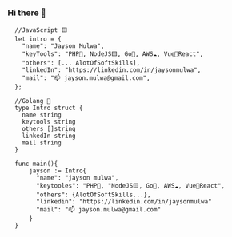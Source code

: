 ### Hi there 👋

<!--![alt text](https://github.com/jaysonmulwa/jaysonmulwa/blob/master/j.png?raw=true)-->

<!--
**jaysonmulwa/jaysonmulwa** is a ✨ _special_ ✨ repository because its `README.md` (this file) appears on your GitHub profile.

Here are some ideas to get you started:

-->
```
  //JavaScript 🟨
  let intro = {
    "name": "Jayson Mulwa",
    "keyTools": "PHP🐘, NodeJS🟨, Go🐹, AWS☁, Vue🤝React",
    "others": [... AlotOfSoftSkills], 
    "linkedIn": "https://linkedin.com/in/jaysonmulwa",
    "mail": "📫 jayson.mulwa@gmail.com",
  };

```

```
  //Golang 🐹
  type Intro struct {
    name string
    keytools string
    others []string
    linkedIn string
    mail string
  }
  
  func main(){
      jayson := Intro{
        "name": "jayson mulwa",
        "keytooles": "PHP🐘, "NodeJS🟨, Go🐹, AWS☁, Vue🤝React",
        "others": {AlotOfSoftSkills...}, 
        "linkedin": "https://linkedin.com/in/jaysonmulwa"
        "mail": "📫 jayson.mulwa@gmail.com"
      }
  }

```


<!--![alt text](https://github.com/jaysonmulwa/jaysonmulwa/blob/master/j2.png?raw=true)-->

